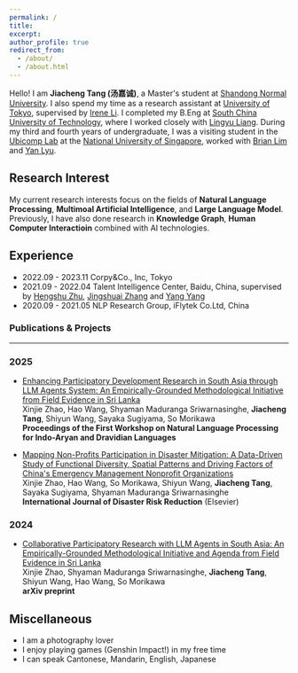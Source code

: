 ```yaml
---
permalink: /
title: 
excerpt: 
author_profile: true
redirect_from: 
  - /about/
  - /about.html
---
```




Hello! I am **Jiacheng Tang (汤嘉诚)**, a Master's student at [Shandong Normal University](http://www.sdnu.edu.cn/). I also spend my time as a research assistant at [University of Tokyo](https://www.u-tokyo.ac.jp/en/), supervised by [Irene Li](https://ireneli.eu/). I completed my B.Eng at [South China University of Technology](https://www.scut.edu.cn/en/), where I worked closely with [Lingyu Liang](https://lianglysky.github.io/LY-Liang/). During my third and fourth years of undergraduate, I was a visiting student in the [Ubicomp Lab](https://ubiquitous.comp.nus.edu.sg/) at the [National University of Singapore](https://nus.edu.sg/), worked with [Brian Lim](https://www.brianlim.net/) and [Yan Lyu](https://cse.seu.edu.cn/2020/1029/c23024a351517/pagem.htm).

Research Interest
------
My current research interests focus on the fields of **Natural Language Processing**, **Multimoal Artificial Intelligence**, and **Large Language Model**. Previously, I have also done research in **Knowledge Graph**, **Human Computer Interactioin** combined with AI technologies.


Experience
------
* 2022.09 - 2023.11 Corpy&Co., Inc, Tokyo
* 2021.09 - 2022.04 Talent Intelligence Center, Baidu, China, supervised by [Hengshu Zhu](https://www.zhuhengshu.com/), [Jingshuai Zhang](https://scholar.google.com/citations?user=xfpgoz4AAAAJ&hl=zh-CN) and [Yang Yang](http://www.njustkmg.cn/)
* 2020.09 - 2021.05 NLP Research Group, iFlytek Co.Ltd, China


### Publications & Projects
------

### 2025
* [Enhancing Participatory Development Research in South Asia through LLM Agents System: An Empirically-Grounded Methodological Initiative from Field Evidence in Sri Lanka](https://arxiv.org/abs/2411.08294)  
  Xinjie Zhao, Hao Wang, Shyaman Maduranga Sriwarnasinghe, **Jiacheng Tang**, Shiyun Wang, Sayaka Sugiyama, So Morikawa  
  **Proceedings of the First Workshop on Natural Language Processing for Indo-Aryan and Dravidian Languages**

* [Mapping Non-Profits Participation in Disaster Mitigation: A Data-Driven Study of Functional Diversity, Spatial Patterns and Driving Factors of China's Emergency Management Nonprofit Organizations](https://doi.org/10.1016/j.ijdrr.2025.105252)  
  Xinjie Zhao, Hao Wang, So Morikawa, Shiyun Wang, **Jiacheng Tang**, Sayaka Sugiyama, Shyaman Maduranga Sriwarnasinghe  
  **International Journal of Disaster Risk Reduction** (Elsevier)

### 2024
* [Collaborative Participatory Research with LLM Agents in South Asia: An Empirically-Grounded Methodological Initiative and Agenda from Field Evidence in Sri Lanka](https://arxiv.org/abs/2411.08294)  
  Xinjie Zhao, Shyaman Maduranga Sriwarnasinghe, **Jiacheng Tang**, Shiyun Wang, Hao Wang, So Morikawa  
  **arXiv preprint**


  

Miscellaneous
------
* I am a photography lover
* I enjoy playing games (Genshin Impact!) in my free time
* I can speak Cantonese, Mandarin, English, Japanese

